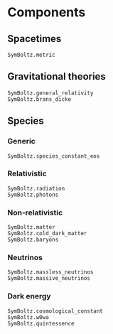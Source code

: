 # Components

## Spacetimes

```@docs
SymBoltz.metric
```

## Gravitational theories

```@docs
SymBoltz.general_relativity
SymBoltz.brans_dicke
```

## Species

### Generic

```@docs
SymBoltz.species_constant_eos
```

### Relativistic

```@docs
SymBoltz.radiation
SymBoltz.photons
```

### Non-relativistic

```@docs
SymBoltz.matter
SymBoltz.cold_dark_matter
SymBoltz.baryons
```

### Neutrinos

```@docs
SymBoltz.massless_neutrinos
SymBoltz.massive_neutrinos
```

### Dark energy

```@docs
SymBoltz.cosmological_constant
SymBoltz.w0wa
SymBoltz.quintessence
```
